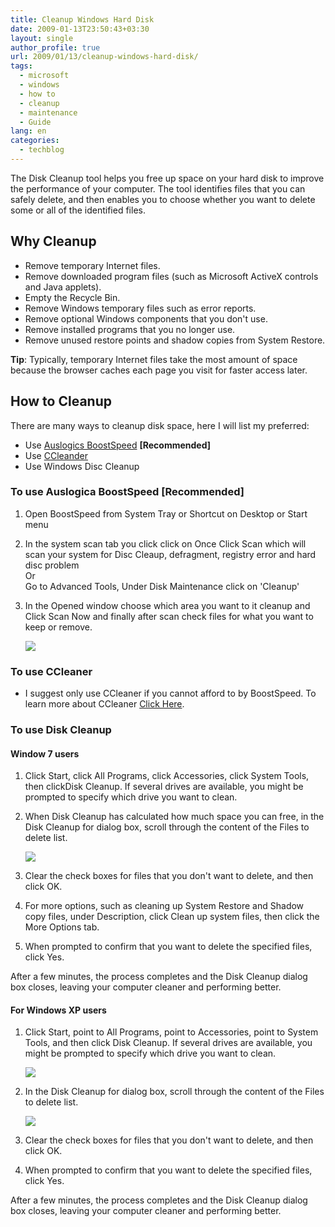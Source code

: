 ```yaml
---
title: Cleanup Windows Hard Disk
date: 2009-01-13T23:50:43+03:30
layout: single
author_profile: true
url: 2009/01/13/cleanup-windows-hard-disk/
tags:
  - microsoft
  - windows
  - how to
  - cleanup
  - maintenance
  - Guide
lang: en
categories: 
  - techblog
---
```

The Disk Cleanup tool helps you free up space on your hard disk to improve the performance of your computer. The tool identifies files that you can safely delete, and then enables you to choose whether you want to delete some or all of the identified files.  

Why Cleanup
-----------

* Remove temporary Internet files.
* Remove downloaded program files (such as Microsoft ActiveX controls and Java applets).
* Empty the Recycle Bin.
* Remove Windows temporary files such as error reports.
* Remove optional Windows components that you don't use.
* Remove installed programs that you no longer use.
* Remove unused restore points and shadow copies from System Restore.

**Tip**: Typically, temporary Internet files take the most amount of space because the browser caches each page you visit for faster access later.

How to Cleanup
--------------

There are many ways to cleanup disk space, here I will list my preferred:

* Use [Auslogics BoostSpeed](/knowledge-base/programs/boostspeed) **\[Recommended\]**
* Use [CCleander](/knowledge-base/programs/ccleaner)
* Use Windows Disc Cleanup

### To use Auslogica BoostSpeed \[Recommended\]

1. Open BoostSpeed from System Tray or Shortcut on Desktop or Start menu
2. In the system scan tab you click click on Once Click Scan which will scan your system for Disc Cleaup, defragment, registry error and hard disc problem  
    Or  
    Go to Advanced Tools, Under Disk Maintenance click on 'Cleanup'
3. In the Opened window choose which area you want to it cleanup and Click Scan Now and finally after scan check files for what you want to keep or remove.  

    ![](/images/rsrc/1293366661674/computer/how-to/maintenance/cleanup-hard-disk/disk-cleaner.gif)

### To use CCleaner

* I suggest only use CCleaner if you cannot afford to by BoostSpeed. To learn more about CCleaner [Click Here](/knowledge-base/programs/ccleaner).

### To use Disk Cleanup

#### Window 7 users

1. Click Start, click All Programs, click Accessories, click System Tools, then clickDisk Cleanup. If several drives are available, you might be prompted to specify which drive you want to clean.
2. When Disk Cleanup has calculated how much space you can free, in the Disk Cleanup for dialog box, scroll through the content of the Files to delete list.  

    ![](/images/rsrc/1293366232196/computer/how-to/maintenance/cleanup-hard-disk/speed_screenshot1.jpg)

3. Clear the check boxes for files that you don't want to delete, and then click OK.
4. For more options, such as cleaning up System Restore and Shadow copy files, under Description, click Clean up system files, then click the More Options tab.
5. When prompted to confirm that you want to delete the specified files, click Yes.

After a few minutes, the process completes and the Disk Cleanup dialog box closes, leaving your computer cleaner and performing better.  

#### For Windows XP users

1. Click Start, point to All Programs, point to Accessories, point to System Tools, and then click Disk Cleanup. If several drives are available, you might be prompted to specify which drive you want to clean.  

    ![](/images/rsrc/1293366282108/computer/how-to/maintenance/cleanup-hard-disk/diskcleanup1.jpg)

2. In the Disk Cleanup for dialog box, scroll through the content of the Files to delete list.  

    ![](/images/rsrc/1293366264215/computer/how-to/maintenance/cleanup-hard-disk/diskcleanup2.jpg)

3. Clear the check boxes for files that you don't want to delete, and then click OK.
4. When prompted to confirm that you want to delete the specified files, click Yes.

After a few minutes, the process completes and the Disk Cleanup dialog box closes, leaving your computer cleaner and performing better.
